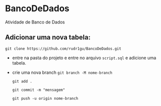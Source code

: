 # BancoDeDados
Atividade de Banco de Dados

## Adicionar uma nova tabela:

```
git clone https://github.com/rudr1gu/BancoDeDados.git
```

- entre na pasta do projeto e entre no arquivo `script.sql` e adicione uma tabela.
- crie uma nova branch `git branch -M nome-branch`
  
  ```
  git add .
  ```
  
  ```
  git commit -m "mensagem"
  ```

  
  ```
  git push -u origin nome-branch
  ```
  
